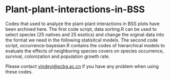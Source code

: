 # Plant-plant-interactions-in-BSS
Codes that used to analyze the plant-plant interactions in BSS plots have been archived here.
The first code script, data sorting.R can be used to select species (25 natives and 25 exotics) and change the orginal data into the format we need in the following statisitcal models.
The second code script, occurrence-bayesian.R contains the codes of hierarchical models to evaluate the effects of neighboring species covers on species occurrence, survival, colonization and population growth rate.

Please contact yindeyi@scbg.ac.cn if you have any problem when using these codes.
